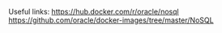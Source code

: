 Useful links:
https://hub.docker.com/r/oracle/nosql
https://github.com/oracle/docker-images/tree/master/NoSQL
